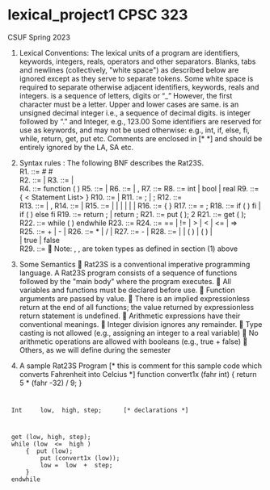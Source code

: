 # lexical_project1 CPSC 323

CSUF Spring 2023

1) Lexical Conventions:
The lexical units of a program are identifiers, keywords, integers, reals, operators and other 
separators.  Blanks, tabs and newlines (collectively, "white space") as described below
are ignored except as they serve to separate tokens.
Some white space is required to separate otherwise adjacent identifiers, keywords, reals and integers.
<Identifier> is a sequence of letters, digits or “_” However, the first character must be a letter. Upper and lower 
cases are same.
<Integer>  is an unsigned decimal integer i.e., a sequence of decimal digits.
<Real> is integer followed by “.” and Integer, e.g., 123.00
Some identifiers are reserved for use as keywords, and may not be used otherwise:
       e.g.,  int, if, else, fi,  while, return, get, put   etc.
 Comments are enclosed in     [*          *]  and  should be entirely ignored by the LA, SA etc.
 
 2) Syntax rules : The following BNF  describes the Rat23S.  
R1. <Rat23S>  ::=   <Opt Function Definitions>   #  <Opt Declaration List>  # <Statement List>  
R2. <Opt Function Definitions> ::= <Function Definitions>     |  <Empty>
R3. <Function Definitions>  ::= <Function> | <Function> <Function Definitions>   
R4. <Function> ::= function  <Identifier>   ( <Opt Parameter List> )  <Opt Declaration List>  <Body>
R5. <Opt Parameter List> ::=  <Parameter List>    |     <Empty>
R6. <Parameter List>  ::=  <Parameter>    |     <Parameter> , <Parameter List>
R7. <Parameter> ::=  <IDs >  <Qualifier> 
R8. <Qualifier> ::= int   |    bool   |  real 
R9. <Body>  ::=  {  < Statement List>  }
R10. <Opt Declaration List> ::= <Declaration List>   |    <Empty>
R11. <Declaration List>  := <Declaration> ;     |      <Declaration> ; <Declaration List>
R12. <Declaration> ::=   <Qualifier > <IDs>                   
R13. <IDs> ::=     <Identifier>    | <Identifier>, <IDs>
R14. <Statement List> ::=   <Statement>   | <Statement> <Statement List>
R15. <Statement> ::=   <Compound>  |  <Assign>  |   <If>  |  <Return>   | <Print>   |   <Scan>   |  <While> 
R16. <Compound> ::=   {  <Statement List>  } 
R17. <Assign> ::=     <Identifier> = <Expression> ;
R18. <If> ::=     if  ( <Condition>  ) <Statement>   fi   |   
                          if  ( <Condition>  ) <Statement>   else  <Statement>  fi
R19. <Return> ::=  return ; |  return <Expression> ;
R21. <Print> ::=     put ( <Expression>);
2
R21. <Scan> ::=    get ( <IDs> );
R22. <While> ::=  while ( <Condition>  )  <Statement>  endwhile
R23. <Condition> ::=     <Expression>  <Relop>   <Expression>
R24. <Relop> ::=        ==   |   !=    |   >     |   <    |  <=   |    =>        
R25. <Expression>  ::=    <Expression> + <Term>    | <Expression>  - <Term>    |    <Term>
R26. <Term>    ::=      <Term>  *  <Factor>     |   <Term>  /  <Factor>     |     <Factor>
R27. <Factor> ::=      -  <Primary>    |    <Primary>
R28. <Primary> ::=     <Identifier>  |  <Integer>  |   <Identifier>  ( <IDs> )   |   ( <Expression> )   |  
                                     <Real>  |   true   |  false                        
R29. <Empty>   ::= 
Note: <Identifier>, <Integer>, <Real> are token types as defined in section (1) above


3) Some Semantics
 Rat23S is a conventional imperative programming language. A Rat23S program consists of a sequence of 
functions followed by the "main body" where the program executes. 
 All variables and functions must be declared before use.
 Function arguments are passed by value. 
 There is an implied expressionless return at the end of all functions; the value returned by expressionless 
return statement is undefined. 
 Arithmetic expressions have their conventional meanings. 
 Integer division ignores any remainder. 
 Type casting is not allowed (e.g., assigning an integer to a real variable)
 No arithmetic operations are allowed with booleans (e.g., true + false)
 Others, as we will define during the semester 
4)  A sample Rat23S Program 
[* this is comment for this sample code which
   converts  Fahrenheit into Celcius *]
function convert1x (fahr int)
{
           return 5 * (fahr -32) / 9;
}
#
     Int     low,  high, step;      [* declarations *]
#
     get (low, high, step);
     while (low  <=  high )  
         {  put (low);
             put (convert1x (low));
             low =  low  +  step;
         } 
     endwhile
 
